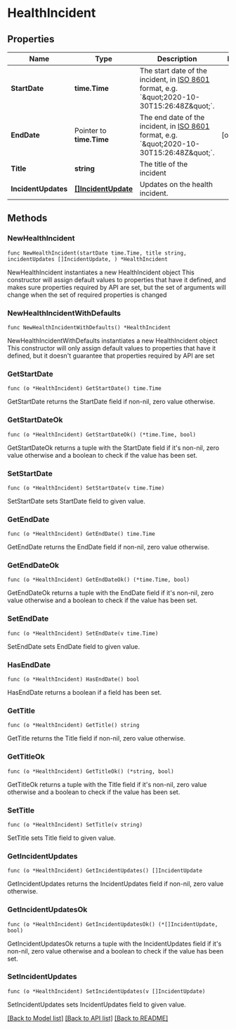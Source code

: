 # HealthIncident

## Properties

Name | Type | Description | Notes
------------ | ------------- | ------------- | -------------
**StartDate** | **time.Time** | The start date of the incident, in [ISO 8601](https://wikipedia.org/wiki/ISO_8601) format, e.g. &#x60;\&quot;2020-10-30T15:26:48Z\&quot;&#x60;. | 
**EndDate** | Pointer to **time.Time** | The end date of the incident, in [ISO 8601](https://wikipedia.org/wiki/ISO_8601) format, e.g. &#x60;\&quot;2020-10-30T15:26:48Z\&quot;&#x60;. | [optional] 
**Title** | **string** | The title of the incident | 
**IncidentUpdates** | [**[]IncidentUpdate**](IncidentUpdate.md) | Updates on the health incident. | 

## Methods

### NewHealthIncident

`func NewHealthIncident(startDate time.Time, title string, incidentUpdates []IncidentUpdate, ) *HealthIncident`

NewHealthIncident instantiates a new HealthIncident object
This constructor will assign default values to properties that have it defined,
and makes sure properties required by API are set, but the set of arguments
will change when the set of required properties is changed

### NewHealthIncidentWithDefaults

`func NewHealthIncidentWithDefaults() *HealthIncident`

NewHealthIncidentWithDefaults instantiates a new HealthIncident object
This constructor will only assign default values to properties that have it defined,
but it doesn't guarantee that properties required by API are set

### GetStartDate

`func (o *HealthIncident) GetStartDate() time.Time`

GetStartDate returns the StartDate field if non-nil, zero value otherwise.

### GetStartDateOk

`func (o *HealthIncident) GetStartDateOk() (*time.Time, bool)`

GetStartDateOk returns a tuple with the StartDate field if it's non-nil, zero value otherwise
and a boolean to check if the value has been set.

### SetStartDate

`func (o *HealthIncident) SetStartDate(v time.Time)`

SetStartDate sets StartDate field to given value.


### GetEndDate

`func (o *HealthIncident) GetEndDate() time.Time`

GetEndDate returns the EndDate field if non-nil, zero value otherwise.

### GetEndDateOk

`func (o *HealthIncident) GetEndDateOk() (*time.Time, bool)`

GetEndDateOk returns a tuple with the EndDate field if it's non-nil, zero value otherwise
and a boolean to check if the value has been set.

### SetEndDate

`func (o *HealthIncident) SetEndDate(v time.Time)`

SetEndDate sets EndDate field to given value.

### HasEndDate

`func (o *HealthIncident) HasEndDate() bool`

HasEndDate returns a boolean if a field has been set.

### GetTitle

`func (o *HealthIncident) GetTitle() string`

GetTitle returns the Title field if non-nil, zero value otherwise.

### GetTitleOk

`func (o *HealthIncident) GetTitleOk() (*string, bool)`

GetTitleOk returns a tuple with the Title field if it's non-nil, zero value otherwise
and a boolean to check if the value has been set.

### SetTitle

`func (o *HealthIncident) SetTitle(v string)`

SetTitle sets Title field to given value.


### GetIncidentUpdates

`func (o *HealthIncident) GetIncidentUpdates() []IncidentUpdate`

GetIncidentUpdates returns the IncidentUpdates field if non-nil, zero value otherwise.

### GetIncidentUpdatesOk

`func (o *HealthIncident) GetIncidentUpdatesOk() (*[]IncidentUpdate, bool)`

GetIncidentUpdatesOk returns a tuple with the IncidentUpdates field if it's non-nil, zero value otherwise
and a boolean to check if the value has been set.

### SetIncidentUpdates

`func (o *HealthIncident) SetIncidentUpdates(v []IncidentUpdate)`

SetIncidentUpdates sets IncidentUpdates field to given value.



[[Back to Model list]](../README.md#documentation-for-models) [[Back to API list]](../README.md#documentation-for-api-endpoints) [[Back to README]](../README.md)


